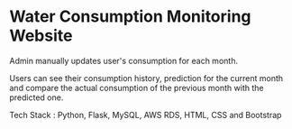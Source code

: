 # Water Consumption Monitoring Website

Admin manually updates user's consumption for each month.

Users can see their consumption history, prediction for the current month and
compare the actual consumption of the previous month with the predicted one.

Tech Stack : Python, Flask, MySQL, AWS RDS, HTML, CSS and Bootstrap


